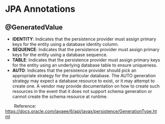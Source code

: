 # JPA Annotations

## @GeneratedValue

* **IDENTITY**: Indicates that the persistence provider must assign primary keys for the entity using a database identity column.
* **SEQUENCE**: Indicates that the persistence provider must assign primary keys for the entity using a database sequence.
* **TABLE**: Indicates that the persistence provider must assign primary keys for the entity using an underlying database table to ensure uniqueness.
* **AUTO**: Indicates that the persistence provider should pick an appropriate strategy for the particular database. The AUTO generation strategy may expect a database resource to exist, or it may attempt to create one. A vendor may provide documentation on how to create such resources in the event that it does not support schema generation or cannot create the schema resource at runtime.

&emsp;&ensp;&nbsp; Reference: 
https://docs.oracle.com/javaee/6/api/javax/persistence/GenerationType.html